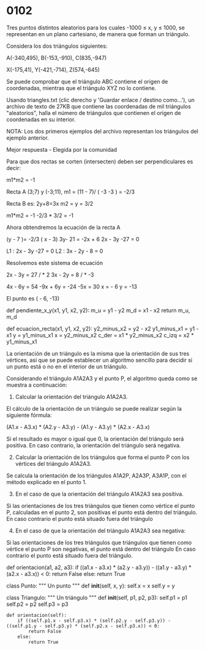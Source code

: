 # 0102

Tres puntos distintos aleatorios para los cuales -1000 ≤ x, y ≤ 1000, se
representan en un plano cartesiano, de manera que forman un triángulo.

Considera los dos triángulos siguientes:

A(-340,495), B(-153,-910), C(835,-947) 

X(-175,41), Y(-421,-714), Z(574,-645)

Se puede comprobar que el triángulo ABC contiene el origen de coordenadas,
mientras que el triángulo XYZ no lo contiene.

Usando triangles.txt (clic derecho y 'Guardar enlace / destino como...'), un
archivo de texto de 27KB que contiene las coordenadas de mil triángulos
"aleatorios", halla el número de triángulos que contienen el origen de
coordenadas en su interior.

NOTA: Los dos primeros ejemplos del archivo representan los triángulos del
ejemplo anterior.



Mejor respuesta - Elegida por la comunidad

Para que dos rectas se corten (intersecten) deben ser perpendiculares es decir:

m1*m2 = -1 

Recta A (3;7) y (-3;11), m1 = (11 - 7)/ ( -3 -3 ) = -2/3

Recta B es: 2y+8=3x m2 = y = 3/2

m1*m2 = -1
-2/3 * 3/2 = -1


Ahora obtendremos la ecuación de la recta A

(y - 7 )= -2/3 ( x - 3)
3y- 21 = -2x + 6
2x - 3y -27 = 0 


L1 : 2x - 3y -27 = 0 
L2 : 3x - 2y - 8 = 0

Resolvemos este sistema de ecuación

2x - 3y = 27 / * 2
3x - 2y = 8 / * -3

4x - 6y = 54
-9x + 6y = -24
-5x = 30
x = - 6
y = -13

El punto es ( - 6, -13)

def pendiente_x_y(x1, y1, x2, y2):
    m_u = y1 - y2 
    m_d = x1 - x2
    return m_u, m_d

def ecuacion_recta(x1, y1, x2, y2):
    y2_minus_x2 = y2 - x2
    y1_minus_x1 = y1 - x1
    y = y1_minus_x1
    x = y2_minus_x2
    c_der = x1 * y2_minus_x2
    c_izq = x2 * y1_minus_x1


La orientación de un triángulo es la misma que la orientación de sus tres vértices, así que se puede establecer un algoritmo sencillo para decidir si un punto está o no en el interior de un triángulo.

Considerando el triángulo A1A2A3 y el punto P, el algoritmo queda como se muestra a continuación:

1. Calcular la orientación del triángulo A1A2A3.

El cálculo de la orientación de un triángulo se puede realizar según la siguiente fórmula:

(A1.x - A3.x) * (A2.y - A3.y) - (A1.y - A3.y) * (A2.x - A3.x)

 

Si el resultado es mayor o igual que 0, la orientación del triángulo será positiva. En caso contrario, la orientación del triángulo será negativa.

2. Calcular la orientación de los triángulos que forma el punto P con los vértices del triángulo A1A2A3.

Se calcula la orientación de los triángulos A1A2P, A2A3P, A3A1P, con el método explicado en el punto 1.

3. En el caso de que la orientación del triángulo A1A2A3 sea positiva.

Si las orientaciones de los tres triángulos que tienen como vértice el punto P, calculadas en el punto 2, son positivas el punto está dentro del triángulo.
En caso contrario el punto está situado fuera del triángulo

4. En el caso de que la orientación del triángulo A1A2A3 sea negativa:

Si las orientaciones de los tres triángulos que triángulos que tienen como vértice el punto P son negativas, el punto está dentro del triángulo
En caso contrario el punto está situado fuera del triángulo.


def orientacion(a1, a2, a3):
    if ((a1.x - a3.x) * (a2.y - a3.y)) - ((a1.y - a3.y) * (a2.x - a3.x)) < 0:
        return False
    else:
        return True

class Punto:
    """ Un punto """
    def __init__(self, x, y):
        self.x = x
        self.y = y

class Triangulo:
    """ Un triángulo """
    def __init__(self, p1, p2, p3):
        self.p1 = p1
        self.p2 = p2
        self.p3 = p3

    def orientacion(self):
        if ((self.p1.x - self.p3.x) * (self.p2.y - self.p3.y)) - ((self.p1.y - self.p3.y) * (self.p2.x - self.p3.x)) < 0:
            return False
        else:
            return True
